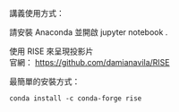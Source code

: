 

講義使用方式：

請安裝 Anaconda 並開啟 jupyter notebook .

使用 RISE 來呈現投影片  
官網： https://github.com/damianavila/RISE  

最簡單的安裝方式：  
    
    conda install -c conda-forge rise
    

